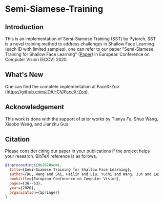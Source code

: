 # Semi-Siamese-Training

## Introduction

This is an implementation of Semi-Siamese Training (SST) by Pytorch. SST is a novel training method to address challenges in Shallow Face Learning (each ID with limited samples), one can refer to our paper "Semi-Siamese Training for Shallow Face Learning" ([Paper](https://arxiv.org/abs/2007.08398)) in European Conference on Computer Vision (ECCV) 2020. 

## What's New

One can find the complete implementation at FaceX-Zoo (https://github.com/JDAI-CV/FaceX-Zoo).


## Acknowledgement

This work is done with the support of prior works by Tianyu Fu, Shuo Wang, Xiaobo Wang, and Jianzhu Guo.


## Citation

Please consider citing our paper in your publications if the project helps your research. BibTeX reference is as follows.

```BibTeX
@inproceedings{du2020semi,
  title={Semi-Siamese Training for Shallow Face Learning},
  author={Du, Hang and Shi, Hailin and Liu, Yuchi and Wang, Jun and Lei, Zhen and Zeng, Dan and Mei, Tao},
  booktitle={European Conference on Computer Vision},
  pages={36--53},
  year={2020},
  organization={Springer}
}
```
